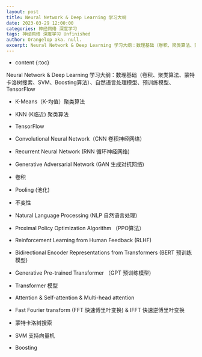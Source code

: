 ```yaml
---
layout: post
title: Neural Network & Deep Learning 学习大纲
date: 2023-03-29 12:00:00
categories: 神经网络 深度学习
tags: 神经网络 深度学习 Unfinished
author: Orangelop aka. null.
excerpt: Neural Network & Deep Learning 学习大纲：数理基础（卷积、聚类算法、蒙特卡洛树搜索、SVM、Boosting算法）、自然语言处理模型、预训练模型、TensorFlow
---
```


* content
{:toc}

Neural Network & Deep Learning 学习大纲：数理基础（卷积、聚类算法、蒙特卡洛树搜索、SVM、Boosting算法）、自然语言处理模型、预训练模型、TensorFlow

* K-Means（K-均值）聚类算法

* KNN (K临近) 聚类算法

* TensorFlow

* Convolutional Neural Network（CNN 卷积神经网络）

* Recurrent Neural Network (RNN 循环神经网络)

* Generative Adversarial Network (GAN 生成对抗网络)

* 卷积

* Pooling (池化)

* 不变性

* Natural Language Processing (NLP 自然语言处理)

* Proximal Policy Optimization Algorithm （PPO算法）

* Reinforcement Learning from Human Feedback (RLHF)

* Bidirectional Encoder Representations from Transformers (BERT 预训练模型)

* Generative Pre-trained Transformer （GPT 预训练模型)

* Transformer 模型

* Attention & Self-attention & Multi-head attention

* Fast Fourier transform (FFT 快速傅里叶变换) & IFFT 快速逆傅里叶变换

* 蒙特卡洛树搜索

* SVM 支持向量机

* Boosting

